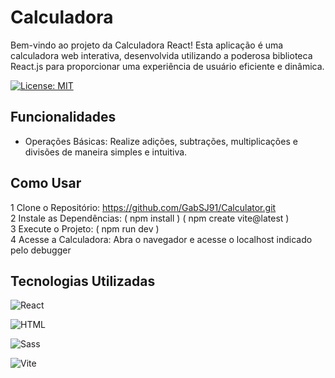 # Calculadora

Bem-vindo ao projeto da Calculadora React! Esta aplicação é uma calculadora web interativa, desenvolvida utilizando a poderosa biblioteca React.js para proporcionar uma experiência de usuário eficiente e dinâmica. <br/>

[![License: MIT](https://img.shields.io/badge/License-MIT-yellow.svg)](https://github.com/GabSJ91/Calculator/blob/main/LICENSE)


## Funcionalidades 

 - Operações Básicas: Realize adições, subtrações, multiplicações e divisões de maneira simples e intuitiva.<br/>
 
## Como Usar

1 Clone o Repositório: https://github.com/GabSJ91/Calculator.git<br/>
2 Instale as Dependências: ( npm install ) ( npm create vite@latest )<br/>
3 Execute o Projeto: ( npm run dev )<br/>
4 Acesse a Calculadora: Abra o navegador e acesse o localhost indicado pelo debugger <br/>

## Tecnologias Utilizadas

![React](https://img.shields.io/badge/React-16.x-blue?style=for-the-badge&logo=react&logoColor=white) <br />

![HTML](https://img.shields.io/badge/HTML-5-orange?style=for-the-badge&logo=html5&logoColor=white)<br />

![Sass](https://img.shields.io/badge/Sass-CC6699?style=for-the-badge&logo=sass&logoColor=white)<br /> 

![Vite](https://img.shields.io/badge/Vite-Yes-green?style=for-the-badge&logo=vite&logoColor=white)<br />


